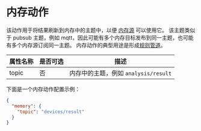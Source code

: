 # 内存动作

该动作用于将结果刷新到内存中的主题中，以便 [内存源](../sources/memory.md) 可以使用它。 该主题类似于 pubsub 主题，例如 mqtt，因此可能有多个内存目标发布到同一主题，也可能有多个内存源订阅同一主题。 内存动作的典型用途是形成[规则管道](../rule_pipeline.md)。

| 属性名称 | 是否可选 | 描述                                 |
| -------- | -------- | ------------------------------------ |
| topic    | 否       | 内存中的主题，例如 `analysis/result` |

下面是一个内存动作配置示例：

```json
{
  "memory": {
    "topic": "devices/result"
  }
}
```